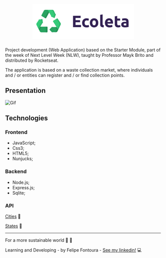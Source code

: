 <h1 align="center">
    <img alt="GitHub language count" src="https://github.com/FelipeFontouraBr/Ecoleta/blob/master/.github/ecoleta.png">
</h1>
 
Project development (Web Application) based on the Starter Module, part of the week of Next Level Week (NLW), taught by Professor Mayk Brito and distributed by Rocketseat.

The application is based on a waste collection market, where individuals and / or entities can register and / or find collection points.

## Presentation

<img alt="Gif" src="https://github.com/FelipeFontouraBr/Ecoleta/blob/master/.github/ecoleta1.gif">

## Technologies

### Frontend

- JavaScript;
- Css3;
- HTML5;
- Nunjucks;

### Backend

- Node.js;
- Express.js;
- Sqlite;

### API 

[Cities](https://servicodados.ibge.gov.br/api/docs/localidades?versao=1#api-Municipios-estadosUFMunicipiosGet) :office: 

 [States](https://servicodados.ibge.gov.br/api/v1/localidades/estados) :convenience_store:

----
For a more sustainable world :evergreen_tree: :green_heart:

Learning and Developing - by Felipe Fontoura - [See my linkedin!](https://www.linkedin.com/in/fontourafelipe/) :computer: